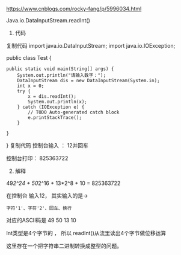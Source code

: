 https://www.cnblogs.com/rocky-fang/p/5996034.html

Java.io.DataInputStream.readInt()

1. 代码

复制代码
import java.io.DataInputStream;
import java.io.IOException;

public class Test {

    public static void main(String[] args) {
        System.out.println("请输入数字：");
        DataInputStream dis = new DataInputStream(System.in);
        int x = 0;
        try {
            x = dis.readInt();
            System.out.println(x);
        } catch (IOException e) {
            // TODO Auto-generated catch block
            e.printStackTrace();
        }
        
    }
}
复制代码
控制台输入 ： 12并回车

控制台打印： 825363722

 

2. 解释

49*2^24 + 50*2^16 + 13*2^8 + 10 = 825363722

在控制台 输入12， 其实输入的是->

    字符'1'、字符'2'、回车、换行

对应的ASCII码是 49 50 13 10

Int类型是4个字节的 ， 所以 readInt()从流里读出4个字节做位移运算　　

这里存在一个把字符串二进制转换成整型的问题。